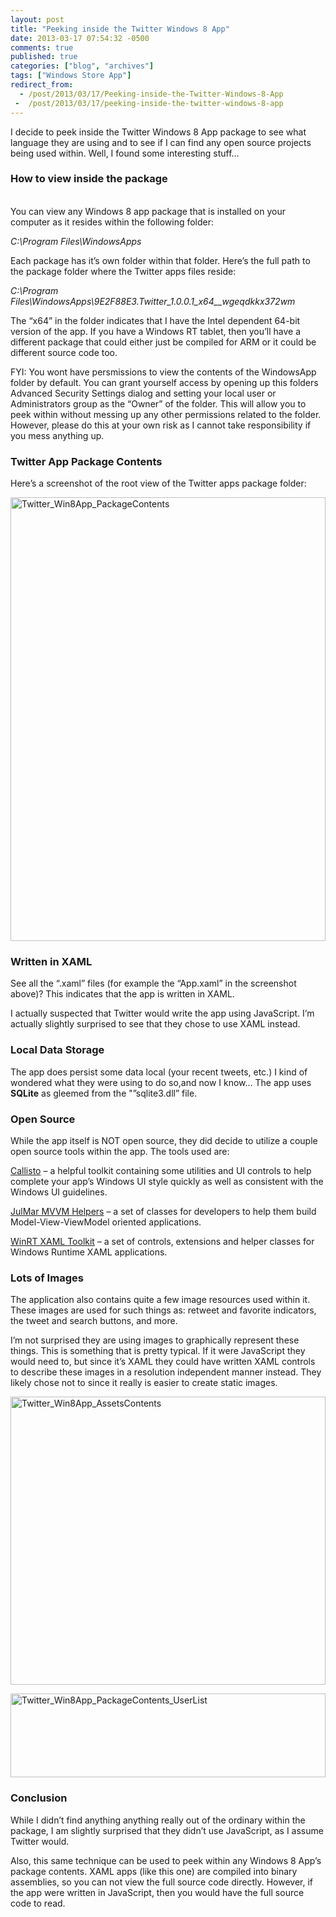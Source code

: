 ```yaml
---
layout: post
title: "Peeking inside the Twitter Windows 8 App"
date: 2013-03-17 07:54:32 -0500
comments: true
published: true
categories: ["blog", "archives"]
tags: ["Windows Store App"]
redirect_from: 
  - /post/2013/03/17/Peeking-inside-the-Twitter-Windows-8-App
 -  /post/2013/03/17/peeking-inside-the-twitter-windows-8-app
---
```

<!-- more -->
<p>I decide to peek inside the Twitter Windows 8 App package to see what language they are using and to see if I can find any open source projects being used within. Well, I found some interesting stuff…</p>  <h3>How to view inside the package</h3>  <p>   <br />You can view any Windows 8 app package that is installed on your computer as it resides within the following folder:</p>  <p><em>C:\Program Files\WindowsApps</em></p>  <p>Each package has it’s own folder within that folder. Here’s the full path to the package folder where the Twitter apps files reside:</p>  <p><em>C:\Program Files\WindowsApps\9E2F88E3.Twitter_1.0.0.1_x64__wgeqdkkx372wm</em></p>  <p>The “x64” in the folder indicates that I have the Intel dependent 64-bit version of the app. If you have a Windows RT tablet, then you’ll have a different package that could either just be compiled for ARM or it could be different source code too.</p>  <p>FYI: You wont have persmissions to view the contents of the WindowsApp folder by default. You can grant yourself access by opening up this folders Advanced Security Settings dialog and setting your local user or Administrators group as the “Owner” of the folder. This will allow you to peek within without messing up any other permissions related to the folder. However, please do this at your own risk as I cannot take responsibility if you mess anything up.</p>  <h3>Twitter App Package Contents</h3>  <p>Here’s a screenshot of the root view of the Twitter apps package folder:</p>  <p><a href="/images/postsTwitter_Win8App_PackageContents.png"><img title="Twitter_Win8App_PackageContents" style="border-top: 0px; border-right: 0px; background-image: none; border-bottom: 0px; padding-top: 0px; padding-left: 0px; border-left: 0px; display: inline; padding-right: 0px" border="0" alt="Twitter_Win8App_PackageContents" src="/images/postsTwitter_Win8App_PackageContents_thumb.png" width="504" height="710" /></a></p>  <h3>Written in XAML</h3>  <p>See all the “.xaml” files (for example the “App.xaml” in the screenshot above)? This indicates that the app is written in XAML.</p>  <p>I actually suspected that Twitter would write the app using JavaScript. I’m actually slightly surprised to see that they chose to use XAML instead.</p>  <h3>Local Data Storage</h3>  <p>The app does persist some data local (your recent tweets, etc.) I kind of wondered what they were using to do so,and now I know… The app uses <strong>SQLite</strong> as gleemed from the &quot;”sqlite3.dll” file.</p>  <h3>Open Source</h3>  <p>While the app itself is NOT open source, they did decide to utilize a couple open source tools within the app. The tools used are:</p>  <p><a href="http://winrtxamltoolkit.com/">Callisto</a> – a helpful toolkit containing some utilities and UI controls to help complete your app’s Windows UI style quickly as well as consistent with the Windows UI guidelines.</p>  <p><a href="http://mvvmhelpers.codeplex.com/">JulMar MVVM Helpers</a> – a set of classes for developers to help them build Model-View-ViewModel oriented applications.</p>  <p><a href="http://winrtxamltoolkit.codeplex.com/">WinRT XAML Toolkit</a> – a set of controls, extensions and helper classes for Windows Runtime XAML applications.</p>  <h3>Lots of Images</h3>  <p>The application also contains quite a few image resources used within it. These images are used for such things as: retweet and favorite indicators, the tweet and search buttons, and more.</p>  <p>I’m not surprised they are using images to graphically represent these things. This is something that is pretty typical. If it were JavaScript they would need to, but since it’s XAML they could have written XAML controls to describe these images in a resolution independent manner instead. They likely chose not to since it really is easier to create static images.</p>  <p><a href="/images/postsTwitter_Win8App_AssetsContents.png"><img title="Twitter_Win8App_AssetsContents" style="border-top: 0px; border-right: 0px; background-image: none; border-bottom: 0px; padding-top: 0px; padding-left: 0px; border-left: 0px; display: inline; padding-right: 0px" border="0" alt="Twitter_Win8App_AssetsContents" src="/images/postsTwitter_Win8App_AssetsContents_thumb.png" width="504" height="461" /></a></p>  <p><a href="/images/postsTwitter_Win8App_PackageContents_UserList.png"><img title="Twitter_Win8App_PackageContents_UserList" style="border-top: 0px; border-right: 0px; background-image: none; border-bottom: 0px; padding-top: 0px; padding-left: 0px; border-left: 0px; display: inline; padding-right: 0px" border="0" alt="Twitter_Win8App_PackageContents_UserList" src="/images/postsTwitter_Win8App_PackageContents_UserList_thumb.png" width="504" height="134" /></a></p>  <h3>Conclusion</h3>  <p>While I didn’t find anything anything really out of the ordinary within the package, I am slightly surprised that they didn’t use JavaScript, as I assume Twitter would.</p>  <p>Also, this same technique can be used to peek within any Windows 8 App’s package contents. XAML apps (like this one) are compiled into binary assemblies, so you can not view the full source code directly. However, if the app were written in JavaScript, then you would have the full source code to read.</p>

